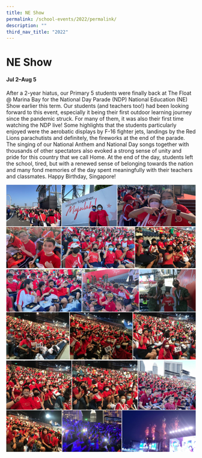 ```yaml
---
title: NE Show
permalink: /school-events/2022/permalink/
description: ""
third_nav_title: "2022"
---
```

# NE Show

#### Jul 2–Aug 5

After a 2-year hiatus, our Primary 5 students were finally back at The Float @ Marina Bay for the National Day Parade (NDP) National Education (NE) Show earlier this term. Our students (and teachers too!) had been looking forward to this event, especially it being their first outdoor learning journey since the pandemic struck. For many of them, it was also their first time watching the NDP live! Some highlights that the students particularly enjoyed were the aerobatic displays by F-16 fighter jets, landings by the Red Lions parachutists and definitely, the fireworks at the end of the parade. The singing of our National Anthem and National Day songs together with thousands of other spectators also evoked a strong sense of unity and pride for this country that we call Home. At the end of the day, students left the school, tired, but with a renewed sense of belonging towards the nation and many fond memories of the day spent meaningfully with their teachers and classmates. Happy Birthday, Singapore!

![](/images/NEShow.png)
![](/images/NEShow2.png)
![](/images/NEShow3.png)